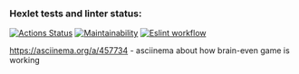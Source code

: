 ### Hexlet tests and linter status:
[![Actions Status](https://github.com/andymodd/frontend-project-lvl1/workflows/hexlet-check/badge.svg)](https://github.com/andymodd/frontend-project-lvl1/actions)
[![Maintainability](https://api.codeclimate.com/v1/badges/a99a88d28ad37a79dbf6/maintainability)](https://codeclimate.com/github/andymodd/frontend-project-lvl1/maintainability)
[![Eslint workflow](https://github.com/andymodd/frontend-project-lvl1/actions/workflows/test-eslint.yml/badge.svg)](https://github.com/andymodd/frontend-project-lvl1/actions)

https://asciinema.org/a/457734 - asciinema about how brain-even game is working